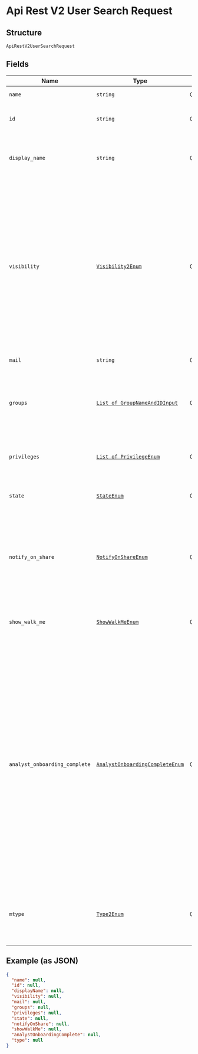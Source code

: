 
# Api Rest V2 User Search Request

## Structure

`ApiRestV2UserSearchRequest`

## Fields

| Name | Type | Tags | Description |
|  --- | --- | --- | --- |
| `name` | `string` | Optional | Name of the user. |
| `id` | `string` | Optional | The GUID of the user account to query |
| `display_name` | `string` | Optional | A unique display name string for the user, usually their first and last name. |
| `visibility` | [`Visibility2Enum`](/doc/models/visibility-2-enum.md) | Optional | Visibility of the user.<br><br>The visibility attribute is set to DEFAULT when creating a user. Setting this to DEFAULT makes a user visible to other users and user groups, and thus allows them to share objects<br>**Default**: `'DEFAULT'` |
| `mail` | `string` | Optional | email of the user account |
| `groups` | [`List of GroupNameAndIDInput`](/doc/models/group-name-and-id-input.md) | Optional | A JSON array of group names or GUIDs or both. When both are given then id is considered |
| `privileges` | [`List of PrivilegeEnum`](/doc/models/privilege-enum.md) | Optional | A JSON array of privileges assigned to the user |
| `state` | [`StateEnum`](/doc/models/state-enum.md) | Optional | Status of user account. acitve or inactive. |
| `notify_on_share` | [`NotifyOnShareEnum`](/doc/models/notify-on-share-enum.md) | Optional | User preference for receiving email notifications when another ThoughtSpot user shares answers or pinboards. |
| `show_walk_me` | [`ShowWalkMeEnum`](/doc/models/show-walk-me-enum.md) | Optional | The user preference for revisiting the onboarding experience. |
| `analyst_onboarding_complete` | [`AnalystOnboardingCompleteEnum`](/doc/models/analyst-onboarding-complete-enum.md) | Optional | ThoughtSpot provides an interactive guided walkthrough to onboard new users. The onboarding experience leads users through a set of actions to help users get started and accomplish their tasks quickly.<br><br>The users can turn off the Onboarding experience and access it again when they need assistance with the ThoughtSpot UI. |
| `mtype` | [`Type2Enum`](/doc/models/type-2-enum.md) | Optional | Type of user. LOCAL_USER indicates that the user is created locally in the ThoughtSpot system. |

## Example (as JSON)

```json
{
  "name": null,
  "id": null,
  "displayName": null,
  "visibility": null,
  "mail": null,
  "groups": null,
  "privileges": null,
  "state": null,
  "notifyOnShare": null,
  "showWalkMe": null,
  "analystOnboardingComplete": null,
  "type": null
}
```

